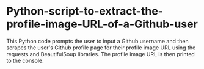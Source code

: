 # Python-script-to-extract-the-profile-image-URL-of-a-Github-user
This Python code prompts the user to input a Github username and then scrapes the user's Github profile page for their profile image URL using the requests and BeautifulSoup libraries. The profile image URL is then printed to the console.
